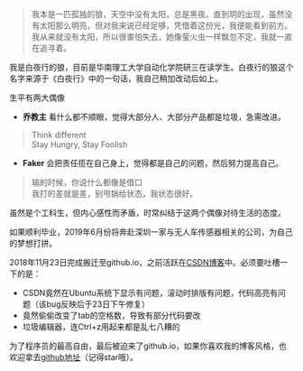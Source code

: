    
>我本是一匹孤独的狼，天空中没有太阳，总是黑夜。直到玥的出现，虽然没有太阳那么明亮，但对我来说已经足够，凭借着这份光，我便能看到前方。我从来就没有太阳，所以很害怕失去，她像萤火虫一样飘忽不定，我就一直在追寻着。

我是白夜行的狼，目前是华南理工大学自动化学院研三在读学生。白夜行的狼这个名字来源于《白夜行》中的一句话，我自己稍加改动后如上。

生平有两大偶像  
* **乔教主**
看什么都不顺眼，觉得大部分人、大部分产品都是垃圾，急需改进。  
> Think different  
> Stay Hungry, Stay Foolish  

* **Faker**
会把责任揽在自己身上，觉得都是自己的问题，然后努力提高自己。  
>输的时候，你说什么都像是借口  
>我打的差就是差，别甩锅给状态，我状态很好。  

虽然是个工科生，但内心感性而矛盾，时常纠结于这两个偶像对待生活的态度。

如果顺利毕业，2019年6月份将奔赴深圳一家与无人车传感器相关的公司，为自己的梦想打拼。

2018年11月23日完成搬迁至github.io，之前活跃在[CSDN博客](https://blog.csdn.net/u013834525)中。必须要吐槽一下的是：
* CSDN竟然在Ubuntu系统下显示有问题，滚动时排版有问题，代码高亮有问题（该bug反映后于23日下午修复）
* 竟然偷偷改变了tab的空格数，导致有部分代码要改
* 垃圾编辑器，连Ctrl+z用起来都是乱七八糟的  

为了程序员的最高自由，最后被迫来了github.io，如果你喜欢我的博客风格，也欢迎拿去[github地址](https://github.com/HaoQChen/HaoQChen.github.io)（记得star哦）。


